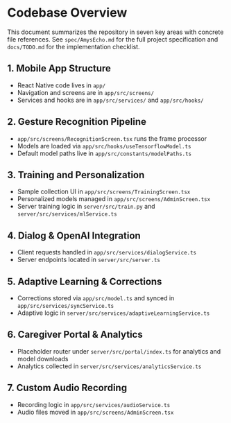 # Codebase Overview

This document summarizes the repository in seven key areas with concrete file references. See `spec/AmysEcho.md` for the full project specification and `docs/TODO.md` for the implementation checklist.

## 1. Mobile App Structure
- React Native code lives in `app/`
- Navigation and screens are in `app/src/screens/`
- Services and hooks are in `app/src/services/` and `app/src/hooks/`

## 2. Gesture Recognition Pipeline
- `app/src/screens/RecognitionScreen.tsx` runs the frame processor
- Models are loaded via `app/src/hooks/useTensorflowModel.ts`
- Default model paths live in `app/src/constants/modelPaths.ts`

## 3. Training and Personalization
- Sample collection UI in `app/src/screens/TrainingScreen.tsx`
- Personalized models managed in `app/src/screens/AdminScreen.tsx`
- Server training logic in `server/src/train.py` and `server/src/services/mlService.ts`

## 4. Dialog & OpenAI Integration
- Client requests handled in `app/src/services/dialogService.ts`
- Server endpoints located in `server/src/server.ts`

## 5. Adaptive Learning & Corrections
- Corrections stored via `app/src/model.ts` and synced in `app/src/services/syncService.ts`
- Adaptive logic in `server/src/services/adaptiveLearningService.ts`

## 6. Caregiver Portal & Analytics
- Placeholder router under `server/src/portal/index.ts` for analytics and model downloads
- Analytics collected in `server/src/services/analyticsService.ts`

## 7. Custom Audio Recording
- Recording logic in `app/src/services/audioService.ts`
- Audio files moved in `app/src/screens/AdminScreen.tsx`

